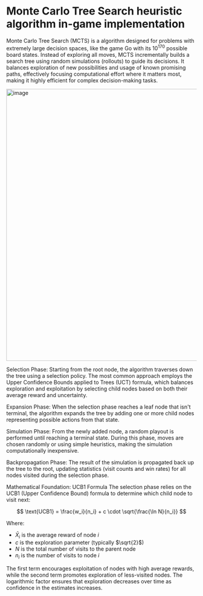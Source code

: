 # Monte Carlo Tree Search heuristic algorithm in-game implementation 

Monte Carlo Tree Search (MCTS) is a algorithm designed for problems with extremely large decision spaces, like the game Go with its $10^{170}$ 
possible board states. Instead of exploring all moves, MCTS incrementally builds a search tree using random simulations (rollouts) to guide its decisions. It balances exploration of new possibilities and usage of known promising paths, effectively focusing computational effort where it matters most, making it highly efficient for complex decision-making tasks.

<img width="1280" height="720" alt="image" src="https://github.com/user-attachments/assets/4c38dfd4-e79c-47ad-8cd8-98a344523b41" />

Selection Phase: Starting from the root node, the algorithm traverses down the tree using a selection policy. The most common approach employs the Upper Confidence Bounds applied to Trees (UCT) formula, which balances exploration and exploitation by selecting child nodes based on both their average reward and uncertainty.

Expansion Phase: When the selection phase reaches a leaf node that isn't terminal, the algorithm expands the tree by adding one or more child nodes representing possible actions from that state.

Simulation Phase: From the newly added node, a random playout is performed until reaching a terminal state. During this phase, moves are chosen randomly or using simple heuristics, making the simulation computationally inexpensive.

Backpropagation Phase: The result of the simulation is propagated back up the tree to the root, updating statistics (visit counts and win rates) for all nodes visited during the selection phase.

Mathematical Foundation: UCB1 Formula
The selection phase relies on the UCB1 (Upper Confidence Bound) formula to determine which child node to visit next:

$$
\text{UCB1} = \frac{w_i}{n_i} + c \cdot \sqrt{\frac{\ln N}{n_i}}
$$

Where:

- $\bar{X}_i$ is the average reward of node $i$  
- $c$ is the exploration parameter (typically $\sqrt{2}$)  
- $N$ is the total number of visits to the parent node  
- $n_i$ is the number of visits to node $i$

The first term encourages exploitation of nodes with high average rewards, while the second term promotes exploration of less-visited nodes. The logarithmic factor ensures that exploration decreases over time as confidence in the estimates increases.

